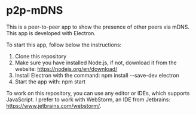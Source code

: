 # p2p-mDNS

This is a peer-to-peer app to show the presence of other peers via mDNS. This app is developed with Electron.

To start this app, follow below the instructions:

1. Clone this repository
2. Make sure you have installed Node.js, if not, download it from the website: https://nodejs.org/en/download/
3. Install Electron with the command: npm install --save-dev electron
4. Start the app with: npm start

To work on this repository, you can use any editor or IDEs, which supports JavaScript. I prefer to work with WebStorm, an IDE from Jetbrains: https://www.jetbrains.com/webstorm/.

